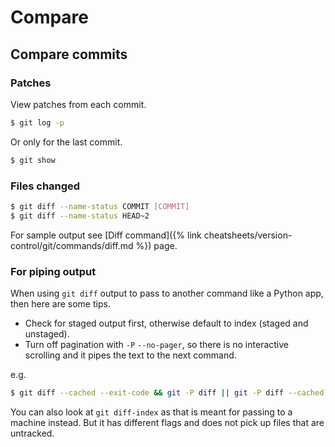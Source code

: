 # Compare

## Compare commits

### Patches

View patches from each commit.

```sh
$ git log -p
```

Or only for the last commit.

```sh
$ git show
```

### Files changed

```sh
$ git diff --name-status COMMIT [COMMIT]
$ git diff --name-status HEAD~2
```

For sample output see [Diff command]({% link cheatsheets/version-control/git/commands/diff.md %}) page.

### For piping output

When using `git diff` output to pass to another command like a Python app, then here are some tips.

- Check for staged output first, otherwise default to index (staged and unstaged).
- Turn off pagination with `-P` `--no-pager`, so there is no interactive scrolling and it pipes the text to the next command.

e.g.

```sh
$ git diff --cached --exit-code && git -P diff || git -P diff --cached | echo
```

You can also look at `git diff-index` as that is meant for passing to a machine instead. But it has different flags and does not pick up files that are untracked.
